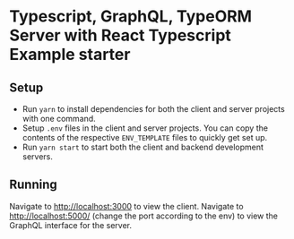 # Typescript, GraphQL, TypeORM Server with React Typescript Example starter

## Setup

- Run `yarn` to install dependencies for both the client and server projects with one command.
- Setup `.env` files in the client and server projects. You can copy the contents of the respective `ENV_TEMPLATE` files to quickly get set up.
- Run `yarn start` to start both the client and backend development servers.

## Running

Navigate to [http://localhost:3000](http://localhost:3000/) to view the client.
Navigate to [http://localhost:5000/](http://localhost:5000/graphql) (change the port according to the env) to view the GraphQL interface for the server.
